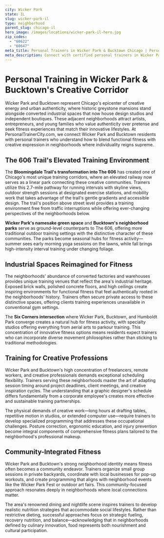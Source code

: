 ```yaml
---
city: Wicker Park
state: IL
slug: wicker-park-il
type: neighborhood
parent_slug: chicago-il
hero_image: /images/locations/wicker-park-il-hero.jpg
zip_codes:
  - "60622"
  - "60647"
meta_title: Personal Trainers in Wicker Park & Bucktown Chicago | PersonalTrainerCity.com
meta_description: Connect with certified personal trainers in Wicker Park and Bucktown. Find fitness coaches for creative professionals, historic homes, and Six Corners area workouts in these trendy Chicago neighborhoods.
---
```


# Personal Training in Wicker Park & Bucktown's Creative Corridor

Wicker Park and Bucktown represent Chicago's epicenter of creative energy and urban authenticity, where historic greystone mansions stand alongside converted industrial spaces that now house design studios and independent boutiques. These adjacent neighborhoods attract artists, entrepreneurs, and young families who value authenticity over pretense and seek fitness experiences that match their innovative lifestyles. At PersonalTrainerCity.com, we connect Wicker Park and Bucktown residents with personal trainers who understand how to blend functional fitness with creative expression in neighborhoods where individuality reigns supreme.

## The 606 Trail's Elevated Training Environment

The **Bloomingdale Trail's transformation into The 606** has created one of Chicago's most unique training corridors, where an elevated railway now serves as a linear park connecting these creative communities. Trainers utilize this 2.7-mile pathway for running intervals with skyline views, outdoor strength sessions at designated exercise stations, and mobility work that takes advantage of the trail's gentle gradients and accessible design. The trail's position above street level provides a training environment free from traffic interruptions while offering ever-changing perspectives of the neighborhoods below.

**Wicker Park's namesake green space** and **Bucktown's neighborhood parks** serve as ground-level counterparts to The 606, offering more traditional outdoor training settings with the distinctive character of these communities. The parks become seasonal hubs for fitness activity—summer sees early morning yoga sessions on the lawns, while fall brings high-intensity interval training under changing foliage.

## Industrial Spaces Reimagined for Fitness

The neighborhoods' abundance of converted factories and warehouses provides unique training venues that reflect the area's industrial heritage. Exposed brick walls, polished concrete floors, and high ceilings create inspiring environments for functional fitness that feel authentically rooted in the neighborhoods' history. Trainers often secure private access to these distinctive spaces, offering clients training experiences unavailable in conventional gym settings.

The **Six Corners intersection** where Wicker Park, Bucktown, and Humboldt Park converge creates a natural hub for fitness activity, with specialty studios offering everything from aerial arts to parkour training. This concentration of innovative fitness options means residents expect trainers who can incorporate diverse movement philosophies rather than sticking to traditional methodologies.

## Training for Creative Professions

Wicker Park and Bucktown's high concentration of freelancers, remote workers, and creative professionals demands exceptional scheduling flexibility. Trainers serving these neighborhoods master the art of adapting session timing around project deadlines, client meetings, and creative inspiration cycles. The understanding that a graphic designer's schedule differs fundamentally from a corporate employee's creates more effective and sustainable training partnerships.

The physical demands of creative work—long hours at drafting tables, repetitive motion in studios, or extended computer use—require trainers to develop specialized programming that addresses these occupational challenges. Posture correction, ergonomic education, and injury prevention become integral components of comprehensive fitness plans tailored to the neighborhood's professional makeup.

## Community-Integrated Fitness

Wicker Park and Bucktown's strong neighborhood identity means fitness often becomes a community endeavor. Trainers organize small group sessions in private backyards, coordinate with local businesses for pop-up workouts, and create programming that aligns with neighborhood events like the Wicker Park Fest or outdoor art fairs. This community-focused approach resonates deeply in neighborhoods where local connections matter.

The area's renowned dining and nightlife scene inspires trainers to develop realistic nutrition strategies that accommodate social lifestyles. Rather than restrictive dieting, successful approaches focus on strategic fueling, recovery nutrition, and balance—acknowledging that in neighborhoods defined by culinary innovation, food represents both nourishment and cultural participation.